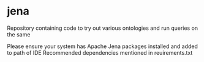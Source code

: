 # jena

Repository containing code to try out various ontologies and run queries on the same

Please ensure your system has Apache Jena packages installed and added to path of IDE
Recommended dependencies mentioned in reuirements.txt
